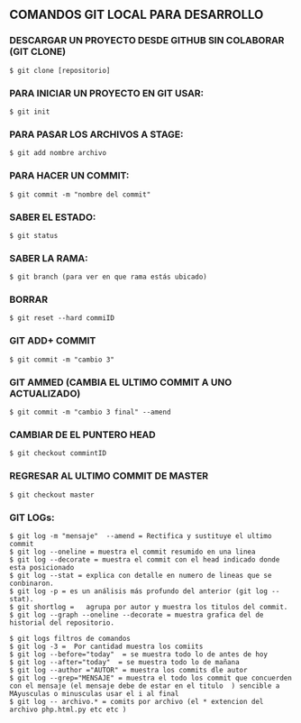 ## COMANDOS GIT LOCAL PARA DESARROLLO

### DESCARGAR UN PROYECTO DESDE GITHUB SIN COLABORAR (GIT CLONE)
```
$ git clone [repositorio]
```

### PARA INICIAR UN PROYECTO EN GIT USAR:

```
$ git init
```

### PARA PASAR LOS ARCHIVOS A STAGE:
```
$ git add nombre archivo
```

### PARA HACER UN COMMIT:
```
$ git commit -m "nombre del commit"
```

### SABER EL ESTADO:
```
$ git status
```

### SABER LA RAMA:
```
$ git branch (para ver en que rama estás ubicado)
```
### BORRAR 
```
$ git reset --hard commiID
```
### GIT ADD+ COMMIT
```
$ git commit -m "cambio 3"
```

### GIT AMMED (CAMBIA EL ULTIMO COMMIT A UNO ACTUALIZADO)
```
$ git commit -m "cambio 3 final" --amend
```

### CAMBIAR DE EL PUNTERO HEAD
```
$ git checkout commintID
```

### REGRESAR AL ULTIMO COMMIT DE MASTER
```
$ git checkout master
```


### GIT LOGs:
```
$ git log -m "mensaje"  --amend = Rectifica y sustituye el ultimo commit
$ git log --oneline = muestra el commit resumido en una linea
$ git log --decorate = muestra el commit con el head indicado donde esta posicionado 
$ git log --stat = explica con detalle en numero de lineas que se conbinaron.
$ git log -p = es un análisis más profundo del anterior (git log --stat).
$ git shortlog =   agrupa por autor y muestra los titulos del commit.
$ git log --graph --oneline --decorate = muestra grafica del de historial del repositorio.

$ git logs filtros de comandos
$ git log -3 =  Por cantidad muestra los comiits
$ git log --before="today"  = se muestra todo lo de antes de hoy
$ git log --after="today"  = se muestra todo lo de mañana 
$ git log --author ="AUTOR" = muestra los commits dle autor
$ git log --grep="MENSAJE" = muestra el todo los commit que concuerden con el mensaje (el mensaje debe de estar en el titulo  ) sencible a MAyusculas o minusculas usar el i al final 
$ git log -- archivo.* = comits por archivo (el * extencion del archivo php.html.py etc etc )
```
